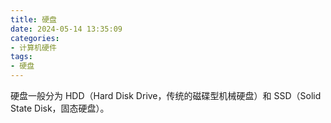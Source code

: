 ```yaml
---
title: 硬盘
date: 2024-05-14 13:35:09
categories:
- 计算机硬件
tags:
- 硬盘
---
```



硬盘一般分为 HDD（Hard Disk Drive，传统的磁碟型机械硬盘）和 SSD（Solid State Disk，固态硬盘）。

